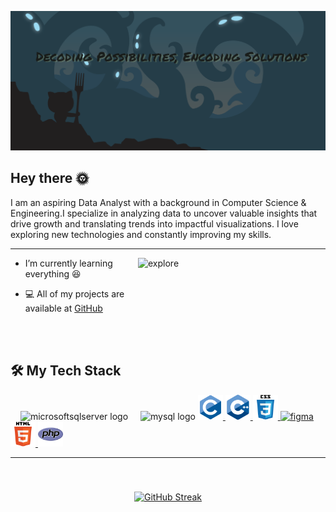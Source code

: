 ![MasterHead](https://github.com/Bushra1216/Bushra1216/blob/main/image.png)


## Hey there 🌞

I am an aspiring Data Analyst with a background in Computer Science & Engineering.I specialize in analyzing data to uncover valuable insights that drive growth and translating trends into impactful visualizations. I love exploring new technologies and constantly improving my skills.


---


  <img align="right" alt="explore" width="300" height="164" src="https://c.tenor.com/GfSX-u7VGM4AAAAC/coding.gif">
  
  - I’m currently learning everything 😆</p>
  - 💻 All of my projects are available at <a href="https://github.com/Bushra1216" target="_blank">GitHub</a></p> <br><br>




## 🛠 My Tech Stack  

<div align="left">   
  <img width="12" />
  <img src="https://cdn.jsdelivr.net/gh/devicons/devicon/icons/microsoftsqlserver/microsoftsqlserver-plain.svg" height="40" alt="microsoftsqlserver logo" />
  <img width="12" />
  <img src="https://cdn.jsdelivr.net/gh/devicons/devicon/icons/mysql/mysql-original.svg" height="40" alt="mysql logo" />
  <a href="https://www.cprogramming.com/" target="_blank" rel="noreferrer">
    <img src="https://raw.githubusercontent.com/devicons/devicon/master/icons/c/c-original.svg" alt="c" width="40" height="40"/>
  </a> 
  <a href="https://www.w3schools.com/cpp/" target="_blank" rel="noreferrer">
    <img src="https://raw.githubusercontent.com/devicons/devicon/master/icons/cplusplus/cplusplus-original.svg" alt="cplusplus" width="40" height="40"/>
  </a> 
  <a href="https://www.w3schools.com/css/" target="_blank" rel="noreferrer">
    <img src="https://raw.githubusercontent.com/devicons/devicon/master/icons/css3/css3-original-wordmark.svg" alt="css3" width="40" height="40"/>
  </a> 
  <a href="https://www.figma.com/" target="_blank" rel="noreferrer">
    <img src="https://www.vectorlogo.zone/logos/figma/figma-icon.svg" alt="figma" width="40" height="40"/>
  </a> 
  <a href="https://www.w3.org/html/" target="_blank" rel="noreferrer">
    <img src="https://raw.githubusercontent.com/devicons/devicon/master/icons/html5/html5-original-wordmark.svg" alt="html5" width="40" height="40"/>
  </a> 
  <a href="https://www.php.net" target="_blank" rel="noreferrer">
    <img src="https://raw.githubusercontent.com/devicons/devicon/master/icons/php/php-original.svg" alt="php" width="40" height="40"/>
  </a>
</div>

---


### 
<br>

<div align="center">

[![GitHub Streak](https://streak-stats.demolab.com/?user=Bushra1216&theme=dark-smoky)](https://git.io/streak-stats)


</div>














